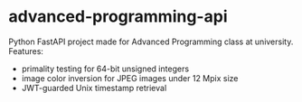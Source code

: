 # advanced-programming-api

Python FastAPI project made for Advanced Programming class at university.
Features:
- primality testing for 64-bit unsigned integers
- image color inversion for JPEG images under 12 Mpix size
- JWT-guarded Unix timestamp retrieval